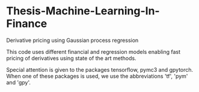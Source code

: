 # Thesis-Machine-Learning-In-Finance
Derivative pricing using Gaussian process regression 

This code uses different financial and regression models enabling fast pricing of derivatives using state of the art methods.

Special attention is given to the packages tensorflow, pymc3 and gpytorch. When one of these packages is used, we use the abbreviations 'tf', 'pym' and 'gpy'.

